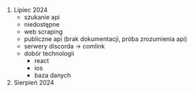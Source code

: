 1. Lipiec 2024
   - szukanie api
    - niedostępne
    - web scraping
    - publiczne api
       (brak dokumentacji, próba zrozumienia api)
    - serwery discorda -> comlink
   - dobór technologii
     - react
     - ios
     - baza danych
2. Sierpień 2024
